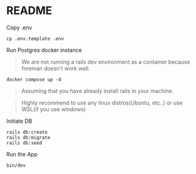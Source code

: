 # README

Copy .env

```
cp .env.template .env
```

Run Postgres docker instance

> We are not running a rails dev environment as a container because foreman doesn't work well.

```
docker compose up -d
```

> Assuming that you have already install rails in your machine.

> Highly recommend to use any linux distros(Ubuntu, etc..) or use WSL(if you use windows)

Initiate DB

```
rails db:create
rails db:migrate
rails db:seed
```

Run the App

```
bin/dev
```
